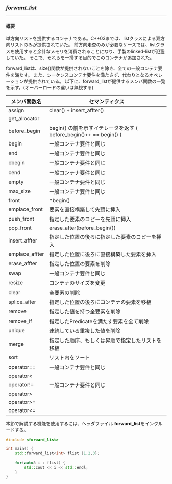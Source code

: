 ### *forward_list*
---
#### 概要
単方向リストを提供するコンテナである。C++03までは、listクラスによる双方向リストのみが提供されていた。
前方向走査のみが必要なケースでは、listクラスを使用すると余計なメモリを消費されることになり、手製のlinked-listが氾濫していた。
そこで、それらを一掃する目的でこのコンテナが追加された。

forward_listは、size()関数が提供されないことを除き、全ての一般コンテナ要件を満たす。
また、シーケンスコンテナ要件を満たさず、代わりとなるオペレーションが提供されている。
以下に、forward_listが提供するメンバ関数の一覧を示す。(オーバーロードの違いは無視する)

| メンバ関数名 | セマンティクス |
| -- | -- |
| assign | clear() + insert_affter() |
| get_allocator | |
| before_begin | begin() の前を示すイテレータを返す ( before_begin()++ == begin() ) |
| begin | 一般コンテナ要件と同じ |
| end | 一般コンテナ要件と同じ |
| cbegin | 一般コンテナ要件と同じ |
| cend | 一般コンテナ要件と同じ |
| empty | 一般コンテナ要件と同じ |
| max_size | 一般コンテナ要件と同じ |
| front | \*begin() |
| emplace_front | 要素を直接構築して先頭に挿入 |
| push_front | 指定した要素のコピーを先頭に挿入 |
| pop_front | erase_after(before_begin()) |
| insert_affter | 指定した位置の後ろに指定した要素のコピーを挿入 |
| emplace_affter | 指定した位置に後ろに直接構築した要素を挿入 |
| erase_affter | 指定した位置の要素を削除 |
| swap | 一般コンテナ要件と同じ |
| resize | コンテナのサイズを変更|
| clear | 全要素の削除|
| splice_after | 指定した位置の後ろにコンテナの要素を移植 |
| remove | 指定した値を持つ全要素を削除 |
| remove_if | 指定したPredicateを満たす要素を全て削除 |
| unique | 連続している重複した値を削除 |
| merge | 指定した順序、もしくは昇順で指定したリストを移植 |
| sort | リスト内をソート|
| operator== | 一般コンテナ要件と同じ |
| operator< | |
| operator!= | 一般コンテナ要件と同じ |
| operator> | |
| operator>= | |
| operator<= | |


本節で解説する機能を使用するには、ヘッダファイル **forward_list**をインクルードする。

```c++
#include <forward_list>

int main() {
    std::forward_list<int> flist {1,2,3};

    for(auto& i : flist) {
        std::cout << i << std::endl;
    }
}
```
